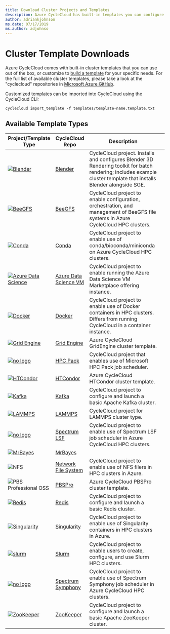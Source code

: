 ```yaml
---
title: Download Cluster Projects and Templates
description: Azure CycleCloud has built-in templates you can configure and edit to make your own custom templates.
author: adriankjohnson
ms.date: 07/17/2019
ms.author: adjohnso
---
```


# Cluster Template Downloads

Azure CycleCloud comes with built-in cluster templates that you can use out of the box, or customize to [build a template](cluster-templates.md) for your specific needs. For the full list of available cluster templates, please take a look at the "cyclecloud" repositories in [Microsoft Azure GitHub](https://github.com/Azure?q=cyclecloud).

Customized templates can be imported into CycleCloud using the CycleCloud CLI:

```azurecli-interactive
cyclecloud import_template -f templates/template-name.template.txt
```

## Available Template Types

| Project/Template Type  | CycleCloud Repo | Description  |     |
| --------------------- | ---------------- | ------------ | --- |
| [![Blender](~/media/index/blender.png)](https://blender.org) | [Blender](https://github.com/Azure/cyclecloud-blender) | CycleCloud project. Installs and configures Blender 3D Rendering toolkit for batch rendering; includes example cluster template that installs Blender alongside SGE. |     |
| [![BeeGFS](~/media/index/beegfs.png)](https://www.beegfs.io/content/) | [BeeGFS](https://github.com/Azure/cyclecloud-beegfs) | CycleCloud project to enable configuration, orchestration, and management of BeeGFS file systems in Azure CycleCloud HPC clusters. |     |
| [![Conda](~/media/index/conda.png)](https://anaconda.org/anaconda/conda) | [Conda](https://github.com/Azure/cyclecloud-conda) | CycleCloud project to enable use of conda/bioconda/miniconda on Azure CycleCloud HPC clusters.  |     |
| [![Azure Data Science](~/media/index/data-science.png)](https://azure.microsoft.com/en-ca/services/virtual-machines/data-science-virtual-machines/) | [Azure Data Science VM](https://github.com/Azure/cyclecloud-data-science-vm) | CycleCloud project to enable running the Azure Data Science VM Marketplace offering instance.  |     |
| [![Docker](~/media/index/docker.png)](https://docker.com) | [Docker](https://github.com/Azure/cyclecloud-docker) | CycleCloud project to enable use of Docker containers in HPC clusters. Differs from running CycleCloud in a container instance.                                      |     |
| [![Grid Engine](~/media/index/grid-engine.png)](http://gridscheduler.sourceforge.net/) | [Grid Engine](https://github.com/Azure/cyclecloud-gridengine)    | Azure CycleCloud GridEngine cluster template.  |     |
| [![no logo](~/media/index/default.png)](https://docs.microsoft.com/en-us/powershell/high-performance-computing/overview?view=hpc16-ps)  | [HPC Pack](https://github.com/Azure/cyclecloud-hpcpack) | CycleCloud project that enables use of Microsoft HPC Pack job scheduler.  |     |
| [![HTCondor](~/media/index/htcondor.png)](https://research.cs.wisc.edu/htcondor/) | [HTCondor](https://github.com/Azure/cyclecloud-htcondor)  | Azure CycleCloud HTCondor cluster template. |     |
| [![Kafka](~/media/index/kafka.png)](https://kafka.apache.org/)  | [Kafka](https://github.com/Azure/cyclecloud-kafka)  | CycleCloud project to configure and launch a basic Apache Kafka cluster.  |     |
| [![LAMMPS](~/media/index/lammps.png)](https://lammps.sandia.gov/) | [LAMMPS](https://github.com/Azure/cyclecloud-lammps)  | CycleCloud project for LAMMPS cluster type.    |     |
| [![no logo](~/media/index/default.png)](https://www.ibm.com/us-en/marketplace/hpc-workload-management) | [Spectrum LSF](https://github.com/Azure/cyclecloud-lsf) | CycleCloud project to enable use of Spectrum LSF job scheduler in Azure CycleCloud HPC clusters.  |     |
| [![MrBayes](~/media/index/mr-bayes.png)](http://mrbayes.sourceforge.net/)  | [MrBayes](https://github.com/Azure/cyclecloud-mrbayes)  |     |
| ![NFS](~/media/index/nfs.png) | [Network File System](https://github.com/Azure/cyclecloud-nfs) | CycleCloud project to enable use of NFS filers in HPC clusters in Azure.  |     |
| ![PBS Professional OSS](~/media/index/pbspro.png)  | [PBSPro](https://github.com/Azure/cyclecloud-pbspro)  | Azure CycleCloud PBSPro cluster template.  |     |
| [![Redis](~/media/index/default.png)](https://redis.io/) | [Redis](https://github.com/Azure/cyclecloud-redis)  | CycleCloud project to configure and launch a basic Redis cluster.  |     |
| [![Singularity](~/media/index/singularity.png)](https://www.sylabs.io/)  | [Singularity](https://github.com/Azure/cyclecloud-singularity) | CycleCloud project to enable use of Singularity containers in HPC clusters in Azure. |     |
| [![slurm](~/media/index/slurm.png)](https://slurm.schedmd.com/)  | [Slurm](https://github.com/Azure/cyclecloud-slurm) | CycleCloud project to enable users to create, configure, and use Slurm HPC clusters.  |     |
| [![no logo](~/media/index/default.png)](https://www.ibm.com/ca-en/marketplace/analytics-workload-management)  | [Spectrum Symphony](https://github.com/Azure/cyclecloud-symphony) | CycleCloud project to enable use of Spectrum Symphony job scheduler in Azure CycleCloud HPC clusters.  |     |
| [![ZooKeeper](~/media/index/zookeeper.png)](https://zookeeper.apache.org/)  | [ZooKeeper](https://github.com/Azure/cyclecloud-zookeeper) | CycleCloud project to configure and launch a basic Apache ZooKeeper cluster.   |     |
